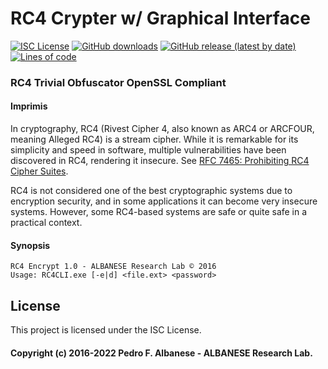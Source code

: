 # RC4 Crypter w/ Graphical Interface
[![ISC License](http://img.shields.io/badge/license-ISC-blue.svg)](https://github.com/pedroalbanese/rc4/blob/master/LICENSE.md) 
[![GitHub downloads](https://img.shields.io/github/downloads/pedroalbanese/rc4/total.svg?logo=github&logoColor=white)](https://github.com/pedroalbanese/rc4/releases)
[![GitHub release (latest by date)](https://img.shields.io/github/v/release/pedroalbanese/rc4)](https://github.com/pedroalbanese/rc4/releases)
[![Lines of code](https://img.shields.io/github/lines/github/pedroalbanese/rc4?label=Total%20Lines&logo=github&logoColor=white)](https://github.com/pedroalbanese/rc4)

### RC4 Trivial Obfuscator OpenSSL Compliant
#### Imprimis

In cryptography, RC4 (Rivest Cipher 4, also known as ARC4 or ARCFOUR, meaning Alleged RC4) is a stream cipher. While it is remarkable for its simplicity and speed in software, multiple vulnerabilities have been discovered in RC4, rendering it insecure. See [RFC 7465: Prohibiting RC4 Cipher Suites](https://www.rfc-editor.org/rfc/rfc7465).

RC4 is not considered one of the best cryptographic systems due to encryption security, and in some applications it can become very insecure systems. However, some RC4-based systems are safe or quite safe in a practical context.

#### Synopsis  
```batch
RC4 Encrypt 1.0 - ALBANESE Research Lab © 2016
Usage: RC4CLI.exe [-e|d] <file.ext> <password>
```

## License

This project is licensed under the ISC License.

#### Copyright (c) 2016-2022 Pedro F. Albanese - ALBANESE Research Lab.

